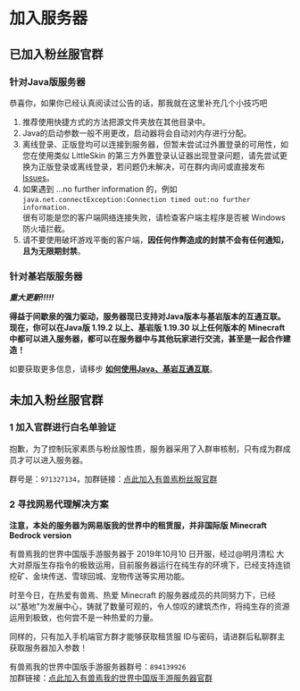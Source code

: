 # 加入服务器

## 已加入粉丝服官群

### 针对Java版服务器

恭喜你，如果你已经认真阅读过公告的话，那我就在这里补充几个小技巧吧</br>
1. 推荐使用快捷方式的方法把源文件夹放在其他目录中。
2. Java的启动参数一般不用更改，启动器将会自动对内存进行分配。
3. 离线登录、正版登均可以连接到服务器，但暂未尝试过外置登录的可用性，如您在使用类似 LittleSkin 的第三方外置登录认证器出现登录问题，请先尝试更换为正版登录或离线登录，若问题仍未解决，可在群内询问或直接发布 [Issues](https://github.com/ZoruaFox/YSY-Server/issues)。
4. 如果遇到 …no further information 的，例如</br>
`java.net.connectException:Connection timed out:no further information.`
</br>很有可能是您的客户端网络连接失败，请检查客户端主程序是否被 Windows 防火墙拦截。
5. 请不要使用破坏游戏平衡的客户端，**因任何作弊造成的封禁不会有任何通知，且为无限期封禁**。

### 针对基岩版服务器

***重大更新!!!!!***

**得益于间歇泉的强力驱动，服务器现已支持对Java版本与基岩版本的互通互联。现在，你可以在Java版 1.19.2 以上、基岩版 1.19.30 以上任何版本的 Minecraft 中都可以进入服务器，都可以在服务器中与其他玩家进行交流，甚至是一起合作建造！**

如要获取更多信息，请移步 [**如何使用Java、基岩互通互联**](/info/announcement.md)。

## 未加入粉丝服官群

### 1 加入官群进行白名单验证

抱歉，为了控制玩家素质与粉丝服性质，服务器采用了入群审核制，只有成为群成员才可以进入服务器。

群号是：`971327134`，加群链接：[点此加入有兽焉粉丝服官群](https://jq.qq.com/?_wv=1027&k=EcPiJtYh)

### 2 寻找网易代理解决方案

**注意，本处的服务器为网易版我的世界中的租赁服，并非国际版 Minecraft Bedrock version**</br>

有兽焉我的世界中国版手游服务器于 2019年10月10 日开服，经过@明月清松 大大对原版生存指令的极致运用，目前服务器运行在纯生存的环境下，已经支持连锁挖矿、金块传送、雪球回城、宠物传送等实用功能。

时至今日，在热爱有兽焉、热爱 Minecraft 的服务器成员的共同努力下，已经以“基地”为发展中心，铸就了数量可观的，令人惊叹的建筑杰作，将纯生存的资源运用到极致，也何尝不是一种热爱的力量。

同样的，只有加入手机端官方群才能够获取租赁服 ID与密码，请进群后私聊群主获取服务器加入参数！

有兽焉我的世界中国版手游服务器群号：`894139926`</br>加群链接：[点此加入有兽焉我的世界中国版手游服务器官群](https://jq.qq.com/?_wv=1027&k=T2IvVOqz)